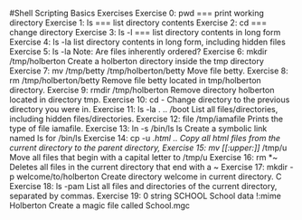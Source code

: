 #Shell Scripting Basics Exercises
Exercise 0: pwd === print working directory
Exercise 1: ls === list directory contents
Exercise 2: cd === change directory
Exercise 3: ls -l === list directory contents in long form
Exercise 4: ls -la list directory contents in long form, including hidden files
Exercise 5: ls -la Note: Are files inherently ordered?
Exercise 6: mkdir /tmp/holberton Create a holberton directory inside the tmp directory
Exercise 7: mv /tmp/betty /tmp/holberton/betty Move file betty.
Exercise 8: rm /tmp/holberton/betty Remove file betty located in tmp/holberton directory.
Exercise 9: rmdir /tmp/holberton Remove directory holberton located in directory tmp.
Exercise 10: cd - Change directory to the previous directory you were in.
Exercise 11: ls -la . .. /boot List all files/directories, including hidden files/directories.
Exercise 12: file /tmp/iamafile Prints the type of file iamafile.
Exercise 13: ln -s /bin/ls ls Create a symbolic link named ls for /bin/ls
Exercise 14: cp -u *.html .. Copy all html files from the current directory to the parent directory, 
Exercise 15: mv [[:upper:]]* /tmp/u Move all files that begin with a capital letter to /tmp/u
Exercise 16: rm *~ Deletes all files in the current directory that end with a ~
Exercise 17: mkdir -p welcome/to/holberton Create directory welcome in current directory. C
Exercise 18: ls -pam List all files and directories of the current directory, separated by commas. 
Exercise 19: 0 string SCHOOL School data !:mime Holberton Create a magic file called School.mgc
